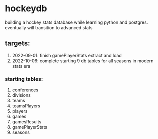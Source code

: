# hockeydb

building a hockey stats database while learning python and postgres. eventually will transition to advanced stats

## targets:

1. 2022-09-01: finish gamePlayerStats extract and load
2. 2022-10-06: complete starting 9 db tables for all seasons in modern stats era

### starting tables:

1. conferences
2. divisions
3. teams
4. teamsPlayers
5. players
6. games
7. gamesResults
8. gamePlayerStats
9. seasons
